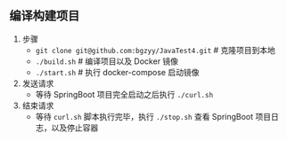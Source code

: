 ## 编译构建项目

1. 步骤
   - `git clone git@github.com:bgzyy/JavaTest4.git`	           # 克隆项目到本地
   - `./build.sh`                                                                             # 编译项目以及 Docker 镜像
   - `./start.sh`                                                                             # 执行 docker-compose 启动镜像
2. 发送请求
   - 等待 SpringBoot 项目完全启动之后执行 `./curl.sh`
3. 结束请求
   - 等待 `curl.sh` 脚本执行完毕，执行 `./stop.sh` 查看 SpringBoot 项目日志，以及停止容器
